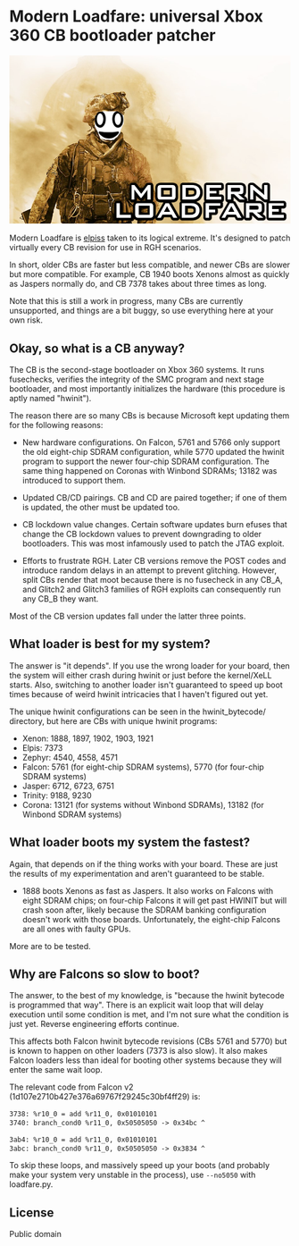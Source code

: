 # Modern Loadfare: universal Xbox 360 CB bootloader patcher

![](loadfare.png)

Modern Loadfare is [elpiss](https://github.com/wurthless-elektroniks/elpiss) taken to its logical extreme. It's
designed to patch virtually every CB revision for use in RGH scenarios.

In short, older CBs are faster but less compatible, and newer CBs are slower but more compatible.
For example, CB 1940 boots Xenons almost as quickly as Jaspers normally do, and CB 7378 takes about three times as long.

Note that this is still a work in progress, many CBs are currently unsupported, and things are a bit buggy, so use everything
here at your own risk.

## Okay, so what is a CB anyway?

The CB is the second-stage bootloader on Xbox 360 systems. It runs fusechecks, verifies the integrity of the SMC program
and next stage bootloader, and most importantly initializes the hardware (this procedure is aptly named "hwinit").

The reason there are so many CBs is because Microsoft kept updating them for the following reasons:
- New hardware configurations. On Falcon, 5761 and 5766 only support the old eight-chip SDRAM configuration, while
  5770 updated the hwinit program to support the newer four-chip SDRAM configuration. The same thing happened
  on Coronas with Winbond SDRAMs; 13182 was introduced to support them.

- Updated CB/CD pairings. CB and CD are paired together; if one of them is updated, the other must be updated too.

- CB lockdown value changes. Certain software updates burn efuses that change the CB lockdown values to prevent
  downgrading to older bootloaders. This was most infamously used to patch the JTAG exploit.

- Efforts to frustrate RGH. Later CB versions remove the POST codes and introduce random delays in an attempt to
  prevent glitching. However, split CBs render that moot because there is no fusecheck in any CB_A, and Glitch2
  and Glitch3 families of RGH exploits can consequently run any CB_B they want.

Most of the CB version updates fall under the latter three points.

## What loader is best for my system?

The answer is "it depends". If you use the wrong loader for your board, then the system will either crash
during hwinit or just before the kernel/XeLL starts. Also, switching to another loader isn't guaranteed
to speed up boot times because of weird hwinit intricacies that I haven't figured out yet.

The unique hwinit configurations can be seen in the hwinit_bytecode/ directory, but here are CBs
with unique hwinit programs:

- Xenon: 1888, 1897, 1902, 1903, 1921
- Elpis: 7373
- Zephyr: 4540, 4558, 4571
- Falcon: 5761 (for eight-chip SDRAM systems), 5770 (for four-chip SDRAM systems)
- Jasper: 6712, 6723, 6751
- Trinity: 9188, 9230
- Corona: 13121 (for systems without Winbond SDRAMs), 13182 (for Winbond SDRAM systems)

## What loader boots my system the fastest?

Again, that depends on if the thing works with your board. These are just the results of my experimentation
and aren't guaranteed to be stable.

- 1888 boots Xenons as fast as Jaspers. It also works on Falcons with eight SDRAM chips; on four-chip
  Falcons it will get past HWINIT but will crash soon after, likely because the SDRAM banking configuration
  doesn't work with those boards. Unfortunately, the eight-chip Falcons are all ones with faulty GPUs.

More are to be tested.

## Why are Falcons so slow to boot?

The answer, to the best of my knowledge, is "because the hwinit bytecode is programmed that way".
There is an explicit wait loop that will delay execution until some condition is met, and I'm not
sure what the condition is just yet. Reverse engineering efforts continue.

This affects both Falcon hwinit bytecode revisions (CBs 5761 and 5770) but is known to happen on
other loaders (7373 is also slow). It also makes Falcon loaders less than ideal for booting other
systems because they will enter the same wait loop.

The relevant code from Falcon v2 (1d107e2710b427e376a69767f29245c30bf4ff29) is:

```
3738: %r10_0 = add %r11_0, 0x01010101
3740: branch_cond0 %r11_0, 0x50505050 -> 0x34bc ^
```

```
3ab4: %r10_0 = add %r11_0, 0x01010101
3abc: branch_cond0 %r11_0, 0x50505050 -> 0x3834 ^
```

To skip these loops, and massively speed up your boots (and probably make your system very unstable
in the process), use `--no5050` with loadfare.py.

## License

Public domain
